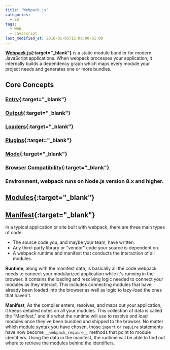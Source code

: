 ```yaml
---
title: "Webpack.js"
categories:
  - SD
tags:
  - Web
  - Javascript
last_modified_at: 2016-01-05T12:00:00-01:00
---
```


**[Webpack.js](https://webpack.js.org/){:target="_blank"}** is a static module bundler for modern JavaScript applications. When webpack processes your application, it internally builds a dependency graph which maps every module your project needs and generates one or more bundles.

## Core Concepts

### [Entry](https://webpack.js.org/concepts/entry-points/){:target="_blank"}

### [Output](https://webpack.js.org/concepts/output/){:target="_blank"}

### [Loaders](https://webpack.js.org/concepts/loaders/){:target="_blank"}

### [Plugins](https://webpack.js.org/concepts/plugins/){:target="_blank"}

### [Mode](https://webpack.js.org/concepts/#mode){:target="_blank"}

### [Browser Compatibility](https://webpack.js.org/concepts/#browser-compatibility){:target="_blank"}

### Environment, webpack runs on Node.js version 8.x and higher.

## [Modules](https://webpack.js.org/concepts/modules/){:target="_blank"}

## [Manifest](https://webpack.js.org/concepts/manifest/){:target="_blank"}

In a typical application or site built with webpack, there are three main types of code:

- The source code you, and maybe your team, have written.
- Any third-party library or "vendor" code your source is dependent on.
- A webpack runtime and manifest that conducts the interaction of all modules.

**Runtime**, along with the manifest data, is basically all the code webpack needs to connect your modularized application while it's running in the browser. It contains the loading and resolving logic needed to connect your modules as they interact. This includes connecting modules that have already been loaded into the browser as well as logic to lazy-load the ones that haven't.

**Manifest**, As the compiler enters, resolves, and maps out your application, it keeps detailed notes on all your modules. This collection of data is called the "Manifest," and it's what the runtime will use to resolve and load modules once they've been bundled and shipped to the browser. No matter which module syntax you have chosen, those `import` or `require` statements have now become `__webpack_require__` methods that point to module identifiers. Using the data in the manifest, the runtime will be able to find out where to retrieve the modules behind the identifiers.
